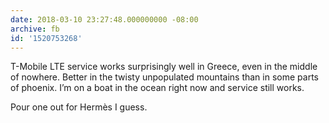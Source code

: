 ```yaml
---
date: 2018-03-10 23:27:48.000000000 -08:00
archive: fb
id: '1520753268'
---
```


T-Mobile LTE service works surprisingly well in Greece, even in the middle of nowhere. Better in the twisty unpopulated mountains than in some parts of phoenix. I’m on a boat in the ocean right now and service still works. 

Pour one out for Hermès I guess.
